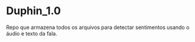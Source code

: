 # Duphin_1.0
Repo que armazena todos os arquivos para detectar sentimentos usando o áudio e texto da fala.
